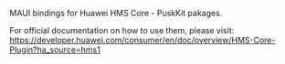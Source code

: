 MAUI bindings for Huawei HMS Core - PuskKit pakages.

For official documentation on how to use them, please visit: https://developer.huawei.com/consumer/en/doc/overview/HMS-Core-Plugin?ha_source=hms1
